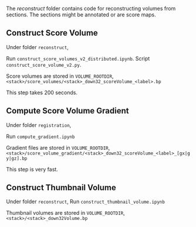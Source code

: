 The *reconstruct* folder contains code for reconstructing volumes from sections. The sections might be annotated or are score maps.

## Construct Score Volume ##

Under folder `reconstruct`,

Run `construct_score_volumes_v2_distributed.ipynb`.
Script `construct_score_volume_v2.py`.

Score volumes are stored in `VOLUME_ROOTDIR`,
`<stack>/score_volumes/<stack>_down32_scoreVolume_<label>.bp`

This step takes 200 seconds.

## Compute Score Volume Gradient ##

Under folder `registration`,

Run `compute_gradient.ipynb`

Gradient files are stored in `VOLUME_ROOTDIR`,
`<stack>/score_volume_gradient/<stack>_down32_scoreVolume_<label>_[gx|gy|gz].bp`

This step is very fast.

## Construct Thumbnail Volume ##

Under folder `reconstruct`,
Run `construct_thumbnail_volume.ipynb`

Thumbnail volumes are stored in `VOLUME_ROOTDIR`,
`<stack>/<stack>_down32Volume.bp`
